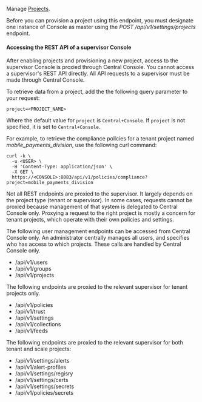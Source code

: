 Manage [Projects](https://docs.twistlock.com/docs/latest/deployment_patterns/projects.html).

Before you can provision a project using this endpoint, you must designate one instance of Console as master using the *POST /api/v1/settings/projects* endpoint.

#### Accessing the REST API of a supervisor Console

[comment]: # (See twistlock/pkg/console/route_handler_middleware.go: function NewRouteOpt, for the list of endpoints that are proxied.)

After enabling projects and provisioning a new project, access to the supervisor Console is proxied through Central Console.
You cannot access a supervisor's REST API directly.
All API requests to a supervisor must be made through Central Console.

To retrieve data from a project, add the the following query parameter to your request:

`project=<PROJECT_NAME>`

Where the default value for `project` is `Central+Console`.
If `project` is not specified, it is set to `Central+Console`.

For example, to retrieve the compliance policies for a tenant project named *mobile_payments_division*, use the following curl command:

```
curl -k \
  -u <USER> \
  -H 'Content-Type: application/json' \
  -X GET \
  https://<CONSOLE>:8083/api/v1/policies/compliance?project=mobile_payments_division
```

Not all REST endpoints are proxied to the supervisor.
It largely depends on the project type (tenant or supervisor).
In some cases, requests cannot be proxied because management of that system is delegated to Central Console only.
Proxying a request to the right project is mostly a concern for tenant projects, which operate with their own policies and settings.

The following user management endpoints can be accessed from Central Console only.
An administrator centrally manages all users, and specifies who has access to which projects.
These calls are handled by Central Console only.

* /api/v1/users
* /api/v1/groups
* /api/v1/projects

The following endpoints are proxied to the relevant supervisor for tenant projects only.

* /api/v1/policies
* /api/v1/trust
* /api/v1/settings
* /api/v1/collections
* /api/v1/feeds

The following endpoints are proxied to the relevant supervisor for both tenant and scale projects:

* /api/v1/settings/alerts
* /api/v1/alert-profiles
* /api/v1/settings/regisry
* /api/v1/settings/certs
* /api/v1/settings/secrets
* /api/v1/policies/secrets

